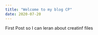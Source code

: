 ```yaml
---
title: "Welcome to my blog CP"
date: 2020-07-20
---
```


First Post so I can leran about creatinf files
